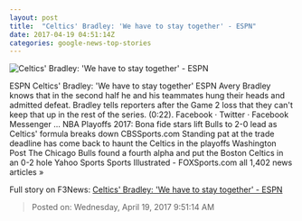 ```yaml
---
layout: post
title:  "Celtics' Bradley: 'We have to stay together' - ESPN"
date: 2017-04-19 04:51:14Z
categories: google-news-top-stories
---
```


![Celtics' Bradley: 'We have to stay together' - ESPN](http://a3.espncdn.com/combiner/i?img=%2Fphoto%2F2016%2F1102%2Fr148087_1296x729_16%2D9.jpg)

ESPN Celtics' Bradley: 'We have to stay together' ESPN Avery Bradley knows that in the second half he and his teammates hung their heads and admitted defeat. Bradley tells reporters after the Game 2 loss that they can't keep that up in the rest of the series. (0:22). Facebook · Twitter · Facebook Messenger ... NBA Playoffs 2017: Bona fide stars lift Bulls to 2-0 lead as Celtics' formula breaks down CBSSports.com Standing pat at the trade deadline has come back to haunt the Celtics in the playoffs Washington Post The Chicago Bulls found a fourth alpha and put the Boston Celtics in an 0-2 hole Yahoo Sports Sports Illustrated - FOXSports.com all 1,402 news articles »


Full story on F3News: [Celtics' Bradley: 'We have to stay together' - ESPN](http://www.f3nws.com/n/FKVEsC)

> Posted on: Wednesday, April 19, 2017 9:51:14 AM

